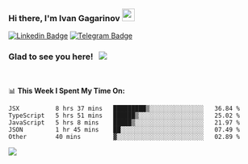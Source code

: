 ### Hi there, I'm Ivan Gagarinov <img src="https://media.giphy.com/media/hvRJCLFzcasrR4ia7z/giphy.gif" width="25px">

[![Linkedin Badge](https://img.shields.io/badge/-LinkedIn-0e76a8?style=flat-square&logo=Linkedin&logoColor=white)](https://linkedin.com/in/ivan-gagarinov-142ba3141/)
[![Telegram Badge](https://img.shields.io/badge/-Telegram-0088cc?style=flat-square&logo=Telegram&logoColor=white)](https://t.me/igagarinov)

### Glad to see you here! &nbsp; ![](https://visitor-badge.glitch.me/badge?page_id=dzencot.dzencot)

</br>

📊 **This Week I Spent My Time On:**
<!--START_SECTION:waka-->
```text
JSX          8 hrs 37 mins   █████████▒░░░░░░░░░░░░░░░   36.84 % 
TypeScript   5 hrs 51 mins   ██████▒░░░░░░░░░░░░░░░░░░   25.02 % 
JavaScript   5 hrs 8 mins    █████▒░░░░░░░░░░░░░░░░░░░   21.97 % 
JSON         1 hr 45 mins    ██░░░░░░░░░░░░░░░░░░░░░░░   07.49 % 
Other        40 mins         ▓░░░░░░░░░░░░░░░░░░░░░░░░   02.89 % 
```
<!--END_SECTION:waka-->

[![](https://github-readme-stats.vercel.app/api?username=dzencot&theme=gruvbox)](https://github.com/dzencot)
